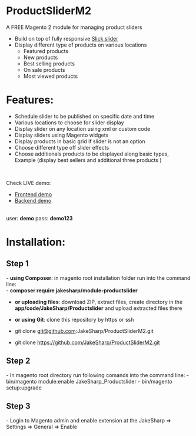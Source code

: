 # ProductSliderM2
A FREE Magento 2 module for managing product sliders

- Build on top of fully responsive <a href="http://kenwheeler.github.io/slick/" target="_blank">Slick slider</a>
- Display different type of products on various locations
	-	Featured products
	-	New products
	-	Best selling products
	-	On sale products
	-	Most viewed products

# Features:
- Schedule slider to be published on specific date and time
- Various locations to choose for slider display
- Display slider on any location using xml or custom code
- Display sliders using Magento widgets
- Display products in basic grid if slider is not an option
- Choose different type off slider effects
- Choose additionals products to be displayed along basic types, <br/>
  Example (display best sellers and additional three products ) 

<br/>

Check LIVE demo:
- <a href="http://demo.jakesharpdev.com/" target="_blank">Frontend demo</a>
- <a href="http://demo.jakesharpdev.com/admin/" target="_blank">Backend demo</a>
<br/>
user: <strong>demo</strong>
pass: <strong>demo123</strong>

# Installation:
<h2>Step 1</h2>
- <strong>using Composer</strong>: in magento root installation folder run into the command line:<br/>
  - <strong>composer require jakesharp/module-productslider</strong>
  
- <strong>or uploading files</strong>: download ZIP, extract files, create directory in the <strong>app/code/JakeSharp/Productslider</strong> and upload extracted files there

- <strong>or using Git</strong>: clone this repository by https or ssh <br/>
 - git clone git@github.com:JakeSharp/ProductSliderM2.git
 - git clone https://github.com/JakeSharp/ProductSliderM2.git

<h2>Step 2</h2>
- In magento root directory run following comands into the command line:
  - bin/magento module:enable JakeSharp_Productslider
  - bin/magento setup:upgrade

<h2>Step 3</h2>
- Login to Magento admin and enable extension at the JakeSharp => Settings => General => Enable

 

